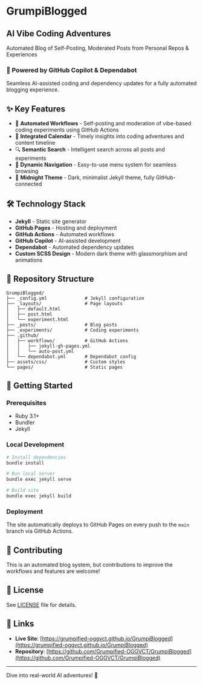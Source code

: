 # GrumpiBlogged

## AI Vibe Coding Adventures

Automated Blog of Self-Posting, Moderated Posts from Personal Repos & Experiences

### 🚀 Powered by GitHub Copilot & Dependabot

Seamless AI-assisted coding and dependency updates for a fully automated blogging experience.

## ✨ Key Features

- 🤖 **Automated Workflows** - Self-posting and moderation of vibe-based coding experiments using GitHub Actions
- 📅 **Integrated Calendar** - Timely insights into coding adventures and content timeline
- 🔍 **Semantic Search** - Intelligent search across all posts and experiments
- 🎨 **Dynamic Navigation** - Easy-to-use menu system for seamless browsing
- 🌙 **Midnight Theme** - Dark, minimalist Jekyll theme, fully GitHub-connected

## 🛠️ Technology Stack

- **Jekyll** - Static site generator
- **GitHub Pages** - Hosting and deployment
- **GitHub Actions** - Automated workflows
- **GitHub Copilot** - AI-assisted development
- **Dependabot** - Automated dependency updates
- **Custom SCSS Design** - Modern dark theme with glassmorphism and animations

## 📂 Repository Structure

```
GrumpiBlogged/
├── _config.yml              # Jekyll configuration
├── _layouts/                # Page layouts
│   ├── default.html
│   ├── post.html
│   └── experiment.html
├── _posts/                  # Blog posts
├── _experiments/            # Coding experiments
├── .github/
│   ├── workflows/           # GitHub Actions
│   │   ├── jekyll-gh-pages.yml
│   │   └── auto-post.yml
│   └── dependabot.yml       # Dependabot config
├── assets/css/              # Custom styles
└── pages/                   # Static pages

```

## 🎯 Getting Started

### Prerequisites

- Ruby 3.1+
- Bundler
- Jekyll

### Local Development

```bash
# Install dependencies
bundle install

# Run local server
bundle exec jekyll serve

# Build site
bundle exec jekyll build
```

### Deployment

The site automatically deploys to GitHub Pages on every push to the `main` branch via GitHub Actions.

## 🤝 Contributing

This is an automated blog system, but contributions to improve the workflows and features are welcome!

## 📝 License

See [LICENSE](LICENSE) file for details.

## 🔗 Links

- **Live Site**: [https://grumpified-oggvct.github.io/GrumpiBlogged](https://grumpified-oggvct.github.io/GrumpiBlogged)
- **Repository**: [https://github.com/Grumpified-OGGVCT/GrumpiBlogged](https://github.com/Grumpified-OGGVCT/GrumpiBlogged)

---

Dive into real-world AI adventures! 🌟
